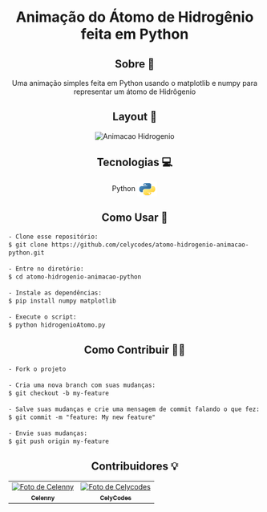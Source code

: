 <p align="center">
      <h1 align="center">Animação do Átomo de Hidrogênio feita em Python</h1>
</p>

<h2 align="center">Sobre 📖</h2>
   
<p align="center">
  Uma animação simples feita em Python usando o matplotlib e numpy para representar um átomo de Hidrôgenio <br>
</p>

<h2 align="center">Layout 🎨</h2>

   <p align="center">
      <img alt="Animacao Hidrogenio" title="hirdorgenio" src="https://github.com/user-attachments/assets/658c1ae5-5b3a-4227-9148-6c5e2fc76e0a" />
   </p>


<h2 align="center">Tecnologias 💻</h2>
   
<p align="center">
 Python <img align="center" alt="javascript" height="30" width="40" src="https://raw.githubusercontent.com/devicons/devicon/master/icons/python/python-original.svg">
 
  <br>
</p>

<h2 align="center">Como Usar 🤔</h2>

   ```
   - Clone esse repositório:
   $ git clone https://github.com/celycodes/atomo-hidrogenio-animacao-python.git

   - Entre no diretório:
   $ cd atomo-hidrogenio-animacao-python

   - Instale as dependências:
   $ pip install numpy matplotlib

   - Execute o script: 
   $ python hidrogenioAtomo.py
   ```



<h2 align="center">Como Contribuir 💪🏽</h2>

   ```
   - Fork o projeto 

   - Cria uma nova branch com suas mudanças:
   $ git checkout -b my-feature

   - Salve suas mudanças e crie uma mensagem de commit falando o que fez:
   $ git commit -m "feature: My new feature"

   - Envie suas mudanças:
   $ git push origin my-feature
   ```


   <div align="center">

   <div align="center">
   <h2 align="center">Contribuidores 💡</h2>
   <table>
   <tr>
      <td align="center">
      <a href="#">
        <img src="https://avatars.githubusercontent.com/celenny" width="100px;" alt="Foto de Celenny"/><br>
        <sub>
          <b>Celenny</b>
        </sub>
      </a>
    </td>
          <td align="center">
      <a href="#">
        <img src="https://avatars.githubusercontent.com/celycodes" width="100px;" alt="Foto de Celycodes"/><br>
        <sub>
          <b>CelyCodes</b>
        </sub>
      </a>
    </td>
   </tr>
   </table>
   </div>
